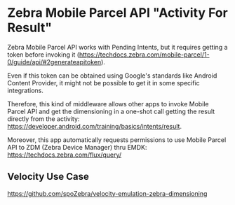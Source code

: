 # Zebra Mobile Parcel API "Activity For Result"

Zebra Mobile Parcel API works with Pending Intents, but it requires getting a token before invoking it (https://techdocs.zebra.com/mobile-parcel/1-0/guide/api/#2generateapitoken).

Even if this token can be obtained using Google's standards like Android Content Provider, it might not be possible to get it in some specific integrations.

Therefore, this kind of middleware allows other apps to invoke Mobile Parcel API and get the dimensioning in a one-shot call getting the result directly from the activity: https://developer.android.com/training/basics/intents/result.

Moreover, this app automatically requests permissions to use Mobile Parcel API to ZDM (Zebra Device Manager) thru EMDK: https://techdocs.zebra.com/flux/query/

## Velocity Use Case

https://github.com/spoZebra/velocity-emulation-zebra-dimensioning

##

